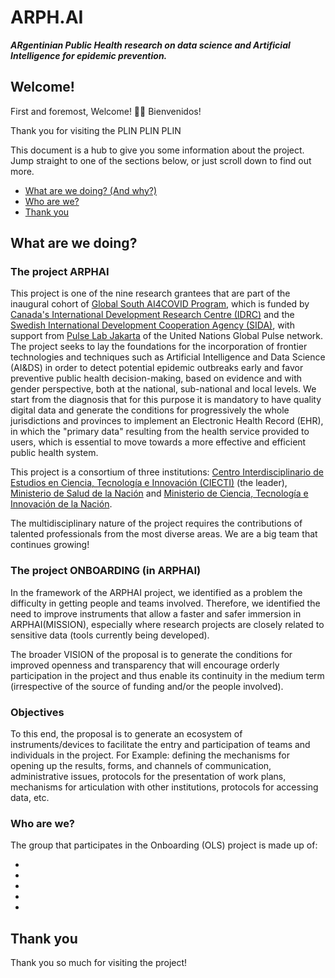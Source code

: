 # ARPH.AI 

***ARgentinian Public Health research on data science and Artificial Intelligence for epidemic prevention.***

## Welcome!

First and foremost, Welcome! :confetti_ball::balloon: Bienvenidos!

Thank you for visiting the PLIN PLIN PLIN 

This document is a hub to give you some information about the project. Jump straight to one of the sections below, or just scroll down to find out more.

* [What are we doing? (And why?)](#what-are-we-doing)
* [Who are we?](#who-are-we)
* [Thank you](#thank-you)

## What are we doing?

### The project ARPHAI

This project is one of the nine research grantees that are part of the inaugural cohort of [Global South AI4COVID Program][link_Global_South_AI4COVID], which is funded by [Canada's International Development Research Centre (IDRC)][link_IDRC] and the [Swedish International Development Cooperation Agency (SIDA)][link_SIDA], with support from [Pulse Lab Jakarta][link_PulseLabJakarta] of the United Nations Global Pulse network.
The project seeks to lay the foundations for the incorporation of frontier technologies and techniques such as Artificial Intelligence and Data Science (AI&DS) in order to detect potential epidemic outbreaks early and favor preventive public health decision-making, based on evidence and with gender perspective, both at the national, sub-national and local levels. We start from the diagnosis that for this purpose it is mandatory to have quality digital data and generate the conditions for progressively the whole jurisdictions and provinces to implement an Electronic Health Record (EHR), in which the "primary data" resulting from the health service provided to users, which is essential to move towards a more effective and efficient public health system.

This project is a consortium of three institutions: [Centro Interdisciplinario de Estudios en Ciencia, Tecnología e Innovación (CIECTI)][link_CIECTI] (the leader), [Ministerio de Salud de la Nación][link_Ministerio_Salud] and [Ministerio de Ciencia, Tecnología e Innovación de la Nación][link_MinCyT].

The multidisciplinary nature of the project requires the contributions of talented professionals from the most diverse areas. We are a big team that continues growing!

### The project ONBOARDING (in ARPHAI) 

In the framework of the ARPHAI project, we identified as a problem the difficulty in getting people and teams involved. Therefore, we identified the need to improve instruments that allow a faster and safer immersion in ARPHAI(MISSION), especially where research projects are closely related to sensitive data (tools currently being developed).  

The broader VISION of the proposal is to generate the conditions for improved openness and transparency that will encourage orderly participation in the project and thus enable its continuity in the medium term (irrespective of the source of funding and/or the people involved).


### Objectives

To this end, the proposal is to generate an ecosystem of instruments/devices to facilitate the entry and participation of teams and individuals in the project. For Example: defining the mechanisms for opening up the results, forms, and channels of communication, administrative issues, protocols for the presentation of work plans, mechanisms for articulation with other institutions, protocols for accessing data, etc. 


### Who are we?

The group that participates in the Onboarding (OLS) project is made up of:
* [Sabrina lopez]: https://github.com/SLLDeC 
* [Victoria Dumas]: https://github.com/vickygisel
* [Laura Acion]: https://github.com/lauracion
* [Federico Cesares]: https://github.com/FEDECESTARES
* [Veronica Xhardez]: https://github.com/veroxgithub


## Thank you

Thank you so much for visiting the project!

[link_Global_South_AI4COVID]: http://www.covidsouth.ai/
[link_IDRC]: https://www.idrc.ca/
[link_SIDA]: https://www.sida.se/en
[link_PulseLabJakarta]: https://pulselabjakarta.org/
[link_CIECTI]: http://www.ciecti.org.ar/
[link_Fundacion_Sadosky]: http://www.fundacionsadosky.org.ar/
[link_Ministerio_Salud]: https://www.argentina.gob.ar/salud
[link_MinCyT]: https://www.argentina.gob.ar/ciencia
